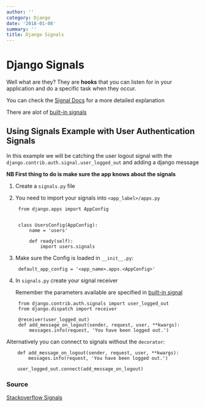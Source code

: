 ```yaml
---
author: ''
category: Django
date: '2018-01-08'
summary: ''
title: Django Signals
---
```

# Django Signals

Well what are they? They are **hooks** that you can listen for in your application and do a specific task when they occur.

You can check the [Signal Docs](https://docs.djangoproject.com/en/1.11/topics/signals/) for a more detailed explanation

There are alot of [built-in signals](https://docs.djangoproject.com/en/1.11/ref/signals/)

## Using Signals Example with User Authentication Signals

In this example we will be catching the user logout signal with the `django.contrib.auth.signal.user_logged_out` and adding a django message

**NB First thing to do is make sure the app knows about the signals**

1. Create a `signals.py` file

2. You need to import your signals into `<app_label>/apps.py`

        from django.apps import AppConfig


        class UsersConfig(AppConfig):
            name = 'users'

            def ready(self):
                import users.signals

2. Make sure the Config is loaded in `__init__.py`:

        default_app_config = '<app_name>.apps.<AppConfig>'

3. In `signals.py` create your signal receiver

    Remember the parameters available are specified in [built-in signal](https://docs.djangoproject.com/en/1.11/ref/signals/)

        from django.contrib.auth.signals import user_logged_out
        from django.dispatch import receiver

        @receiver(user_logged_out)
        def add_message_on_logout(sender, request, user, **kwargs):
            messages.info(request, 'You have been logged out.')

Alternatively you can connect to signals without the `decorator`:

        def add_message_on_logout(sender, request, user, **kwargs):
            messages.info(request, 'You have been logged out.')

        user_logged_out.connect(add_message_on_logout)


### Source

[Stackoverflow Signals](https://stackoverflow.com/questions/7115097/the-right-place-to-keep-my-signals-py-files-in-django/21612050#21612050)